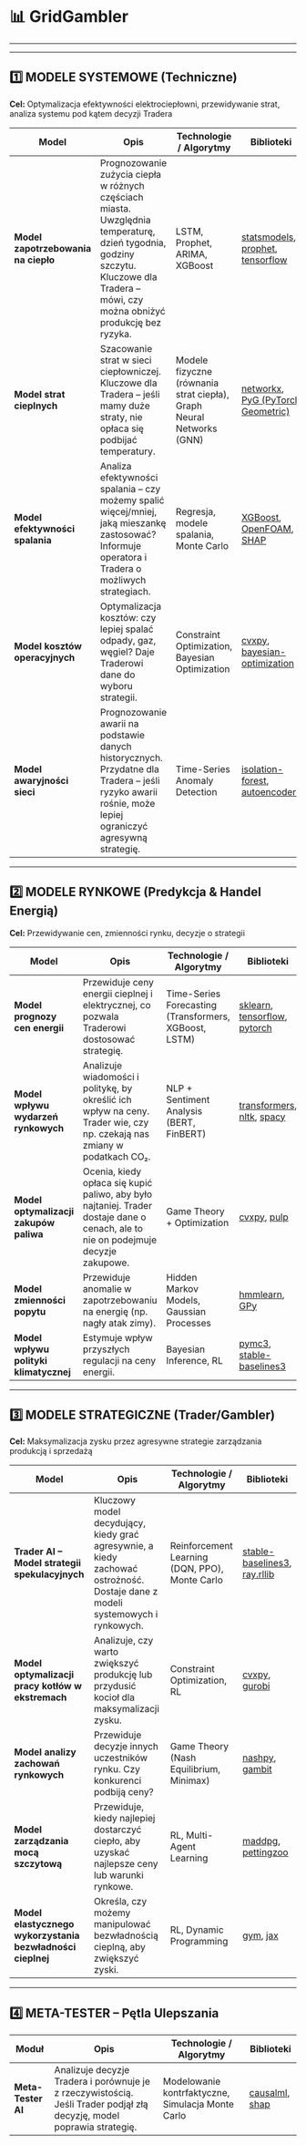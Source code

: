 # 📊 GridGambler
---

---

## 1️⃣ MODELE SYSTEMOWE (Techniczne)  
**Cel:** Optymalizacja efektywności elektrociepłowni, przewidywanie strat, analiza systemu pod kątem decyzji Tradera  

| Model | Opis | Technologie / Algorytmy | Biblioteki |
|-------|------|-------------------------|------------|
| **Model zapotrzebowania na ciepło** | Prognozowanie zużycia ciepła w różnych częściach miasta. Uwzględnia temperaturę, dzień tygodnia, godziny szczytu. Kluczowe dla Tradera – mówi, czy można obniżyć produkcję bez ryzyka. | LSTM, Prophet, ARIMA, XGBoost | [statsmodels](https://www.statsmodels.org/), [prophet](https://facebook.github.io/prophet/), [tensorflow](https://www.tensorflow.org/) |
| **Model strat cieplnych** | Szacowanie strat w sieci ciepłowniczej. Kluczowe dla Tradera – jeśli mamy duże straty, nie opłaca się podbijać temperatury. | Modele fizyczne (równania strat ciepła), Graph Neural Networks (GNN) | [networkx](https://networkx.github.io/), [PyG (PyTorch Geometric)](https://pytorch-geometric.readthedocs.io/) |
| **Model efektywności spalania** | Analiza efektywności spalania – czy możemy spalić więcej/mniej, jaką mieszankę zastosować? Informuje operatora i Tradera o możliwych strategiach. | Regresja, modele spalania, Monte Carlo | [XGBoost](https://xgboost.readthedocs.io/), [OpenFOAM](https://openfoam.org/), [SHAP](https://shap.readthedocs.io/) |
| **Model kosztów operacyjnych** | Optymalizacja kosztów: czy lepiej spalać odpady, gaz, węgiel? Daje Traderowi dane do wyboru strategii. | Constraint Optimization, Bayesian Optimization | [cvxpy](https://www.cvxpy.org/), [bayesian-optimization](https://github.com/bayesian-optimization/BayesianOptimization) |
| **Model awaryjności sieci** | Prognozowanie awarii na podstawie danych historycznych. Przydatne dla Tradera – jeśli ryzyko awarii rośnie, może lepiej ograniczyć agresywną strategię. | Time-Series Anomaly Detection | [isolation-forest](https://scikit-learn.org/stable/modules/generated/sklearn.ensemble.IsolationForest.html), [autoencoders](https://keras.io/examples/) |

---

## 2️⃣ MODELE RYNKOWE (Predykcja & Handel Energią)  
**Cel:** Przewidywanie cen, zmienności rynku, decyzje o strategii  

| Model | Opis | Technologie / Algorytmy | Biblioteki |
|-------|------|-------------------------|------------|
| **Model prognozy cen energii** | Przewiduje ceny energii cieplnej i elektrycznej, co pozwala Traderowi dostosować strategię. | Time-Series Forecasting (Transformers, XGBoost, LSTM) | [sklearn](https://scikit-learn.org/), [tensorflow](https://www.tensorflow.org/), [pytorch](https://pytorch.org/) |
| **Model wpływu wydarzeń rynkowych** | Analizuje wiadomości i politykę, by określić ich wpływ na ceny. Trader wie, czy np. czekają nas zmiany w podatkach CO₂. | NLP + Sentiment Analysis (BERT, FinBERT) | [transformers](https://huggingface.co/transformers/), [nltk](https://www.nltk.org/), [spacy](https://spacy.io/) |
| **Model optymalizacji zakupów paliwa** | Ocenia, kiedy opłaca się kupić paliwo, aby było najtaniej. Trader dostaje dane o cenach, ale to nie on podejmuje decyzje zakupowe. | Game Theory + Optimization | [cvxpy](https://www.cvxpy.org/), [pulp](https://coin-or.github.io/pulp/) |
| **Model zmienności popytu** | Przewiduje anomalie w zapotrzebowaniu na energię (np. nagły atak zimy). | Hidden Markov Models, Gaussian Processes | [hmmlearn](https://hmmlearn.readthedocs.io/), [GPy](https://sheffieldml.github.io/GPy/) |
| **Model wpływu polityki klimatycznej** | Estymuje wpływ przyszłych regulacji na ceny energii. | Bayesian Inference, RL | [pymc3](https://docs.pymc.io/), [stable-baselines3](https://stable-baselines3.readthedocs.io/) |

---

## 3️⃣ MODELE STRATEGICZNE (Trader/Gambler)  
**Cel:** Maksymalizacja zysku przez agresywne strategie zarządzania produkcją i sprzedażą  

| Model | Opis | Technologie / Algorytmy | Biblioteki |
|-------|------|-------------------------|------------|
| **Trader AI – Model strategii spekulacyjnych** | Kluczowy model decydujący, kiedy grać agresywnie, a kiedy zachować ostrożność. Dostaje dane z modeli systemowych i rynkowych. | Reinforcement Learning (DQN, PPO), Monte Carlo | [stable-baselines3](https://stable-baselines3.readthedocs.io/), [ray.rllib](https://docs.ray.io/en/latest/rllib.html) |
| **Model optymalizacji pracy kotłów w ekstremach** | Analizuje, czy warto zwiększyć produkcję lub przydusić kocioł dla maksymalizacji zysku. | Constraint Optimization, RL | [cvxpy](https://www.cvxpy.org/), [gurobi](https://www.gurobi.com/) |
| **Model analizy zachowań rynkowych** | Przewiduje decyzje innych uczestników rynku. Czy konkurenci podbiją ceny? | Game Theory (Nash Equilibrium, Minimax) | [nashpy](https://github.com/drvinceknight/Nashpy), [gambit](https://www.gambit-project.org/) |
| **Model zarządzania mocą szczytową** | Przewiduje, kiedy najlepiej dostarczyć ciepło, aby uzyskać najlepsze ceny lub warunki rynkowe. | RL, Multi-Agent Learning | [maddpg](https://github.com/openai/maddpg), [pettingzoo](https://www.pettingzoo.ml/) |
| **Model elastycznego wykorzystania bezwładności cieplnej** | Określa, czy możemy manipulować bezwładnością cieplną, aby zwiększyć zyski. | RL, Dynamic Programming | [gym](https://gym.openai.com/), [jax](https://jax.readthedocs.io/) |

---

## 4️⃣ META-TESTER – Pętla Ulepszania  

| Moduł | Opis | Technologie / Algorytmy | Biblioteki |
|-------|------|-------------------------|------------|
| **Meta-Tester AI** | Analizuje decyzje Tradera i porównuje je z rzeczywistością. Jeśli Trader podjął złą decyzję, model poprawia strategię. | Modelowanie kontrfaktyczne, Simulacja Monte Carlo | [causalml](https://github.com/uber/causalml), [shap](https://shap.readthedocs.io/) |
